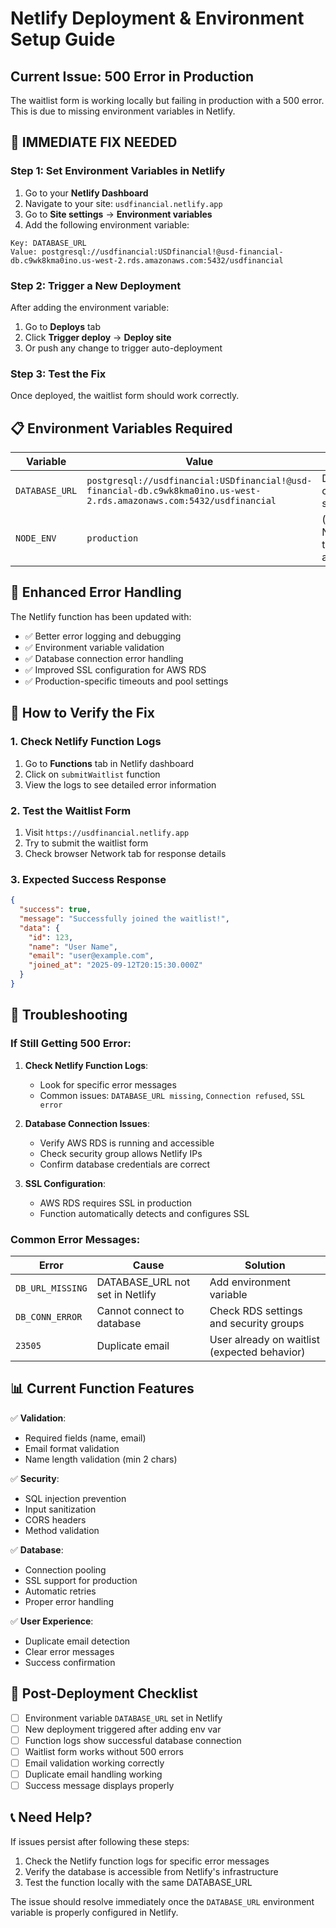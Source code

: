 # Netlify Deployment & Environment Setup Guide

## Current Issue: 500 Error in Production

The waitlist form is working locally but failing in production with a 500 error. This is due to missing environment variables in Netlify.

## 🚨 **IMMEDIATE FIX NEEDED**

### Step 1: Set Environment Variables in Netlify

1. Go to your **Netlify Dashboard**
2. Navigate to your site: `usdfinancial.netlify.app`
3. Go to **Site settings** → **Environment variables**
4. Add the following environment variable:

```
Key: DATABASE_URL
Value: postgresql://usdfinancial:USDfinancial!@usd-financial-db.c9wk8kma0ino.us-west-2.rds.amazonaws.com:5432/usdfinancial
```

### Step 2: Trigger a New Deployment

After adding the environment variable:
1. Go to **Deploys** tab
2. Click **Trigger deploy** → **Deploy site**
3. Or push any change to trigger auto-deployment

### Step 3: Test the Fix

Once deployed, the waitlist form should work correctly.

## 📋 **Environment Variables Required**

| Variable | Value | Purpose |
|----------|-------|---------|
| `DATABASE_URL` | `postgresql://usdfinancial:USDfinancial!@usd-financial-db.c9wk8kma0ino.us-west-2.rds.amazonaws.com:5432/usdfinancial` | Database connection string |
| `NODE_ENV` | `production` | (Optional - Netlify sets this automatically) |

## 🔧 **Enhanced Error Handling**

The Netlify function has been updated with:
- ✅ Better error logging and debugging
- ✅ Environment variable validation
- ✅ Database connection error handling
- ✅ Improved SSL configuration for AWS RDS
- ✅ Production-specific timeouts and pool settings

## 🧪 **How to Verify the Fix**

### 1. Check Netlify Function Logs
1. Go to **Functions** tab in Netlify dashboard
2. Click on `submitWaitlist` function
3. View the logs to see detailed error information

### 2. Test the Waitlist Form
1. Visit `https://usdfinancial.netlify.app`
2. Try to submit the waitlist form
3. Check browser Network tab for response details

### 3. Expected Success Response
```json
{
  "success": true,
  "message": "Successfully joined the waitlist!",
  "data": {
    "id": 123,
    "name": "User Name",
    "email": "user@example.com",
    "joined_at": "2025-09-12T20:15:30.000Z"
  }
}
```

## 🐛 **Troubleshooting**

### If Still Getting 500 Error:

1. **Check Netlify Function Logs**:
   - Look for specific error messages
   - Common issues: `DATABASE_URL missing`, `Connection refused`, `SSL error`

2. **Database Connection Issues**:
   - Verify AWS RDS is running and accessible
   - Check security group allows Netlify IPs
   - Confirm database credentials are correct

3. **SSL Configuration**:
   - AWS RDS requires SSL in production
   - Function automatically detects and configures SSL

### Common Error Messages:

| Error | Cause | Solution |
|-------|-------|----------|
| `DB_URL_MISSING` | DATABASE_URL not set in Netlify | Add environment variable |
| `DB_CONN_ERROR` | Cannot connect to database | Check RDS settings and security groups |
| `23505` | Duplicate email | User already on waitlist (expected behavior) |

## 📊 **Current Function Features**

✅ **Validation**:
- Required fields (name, email)
- Email format validation
- Name length validation (min 2 chars)

✅ **Security**:
- SQL injection prevention
- Input sanitization
- CORS headers
- Method validation

✅ **Database**:
- Connection pooling
- SSL support for production
- Automatic retries
- Proper error handling

✅ **User Experience**:
- Duplicate email detection
- Clear error messages
- Success confirmation

## 🚀 **Post-Deployment Checklist**

- [ ] Environment variable `DATABASE_URL` set in Netlify
- [ ] New deployment triggered after adding env var
- [ ] Function logs show successful database connection
- [ ] Waitlist form works without 500 errors
- [ ] Email validation working correctly
- [ ] Duplicate email handling working
- [ ] Success message displays properly

## 📞 **Need Help?**

If issues persist after following these steps:
1. Check the Netlify function logs for specific error messages
2. Verify the database is accessible from Netlify's infrastructure
3. Test the function locally with the same DATABASE_URL

The issue should resolve immediately once the `DATABASE_URL` environment variable is properly configured in Netlify.